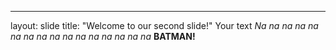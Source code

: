 ---
layout: slide
title: "Welcome to our second slide!"
Your text
*Na na na na na na na na*
*na na na na na na na na*
**BATMAN!**
